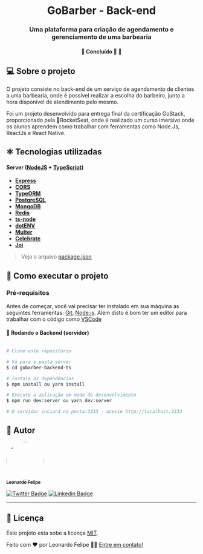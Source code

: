 <h1 align="center">GoBarber - Back-end</h1>

<h3 align="center">Uma plataforma para criação de agendamento e gerenciamento de uma barbearia </h3>
<h4 align="center">
	🚧   Concluído 🚀 🚧
</h4>

## 💻 Sobre o projeto

O projeto consiste no back-end de um serviço de agendamento de clientes a uma barbearia, onde é possível realizar a escolha do barbeiro, junto a hora disponível de atendimento pelo mesmo.

Foi um projeto desenvolvido para entrega final da certificação GoStack, proporcionado pela 🚀RocketSeat, onde é realizado um curso imersivo onde os alunos aprendem como trabalhar com ferramentas como Node.Js, ReactJs e React Native.

## ⚛ Tecnologias utilizadas

#### **Server** ([NodeJS](https://nodejs.org/en/)  +  [TypeScript](https://www.typescriptlang.org/))

-   **[Express](https://expressjs.com/)**
-   **[CORS](https://expressjs.com/en/resources/middleware/cors.html)**
-   **[TypeORM](https://typeorm.io/#/)**
-   **[PostgreSQL](https://www.postgresql.org/)**
-   **[MongoDB](https://www.mongodb.com/)**
-   **[Redis](https://redis.io/)**
-   **[ts-node](https://github.com/TypeStrong/ts-node)**
-   **[dotENV](https://github.com/motdotla/dotenv)**
-   **[Multer](https://github.com/expressjs/multer)**
-   **[Celebrate](https://github.com/arb/celebrate)**
-   **[Joi](https://github.com/hapijs/joi)**

> Veja o arquivo  [package.json](https://github.com/Leonardofps/gobarber-backend-ts/blob/master/package.json)


## 🚀 Como executar o projeto

### Pré-requisitos

Antes de começar, você vai precisar ter instalado em sua máquina as seguintes ferramentas:
[Git](https://git-scm.com), [Node.js](https://nodejs.org/en/). 
Além disto é bom ter um editor para trabalhar com o código como [VSCode](https://code.visualstudio.com/)

#### 🎲 Rodando o Backend (servidor)

```bash

# Clone este repositório

# Vá para a pasta server
$ cd gobarber-backend-ts

# Instale as dependências
$ npm install ou yarn install

# Execute a aplicação em modo de desenvolvimento
$ npm run dev:server ou yarn dev:server

# O servidor inciará na porta:3333 - acesse http://localhost:3333 

```

## 🦸 Autor

<a href="/">
 <img style="border-radius: 50%;" src="https://avatars3.githubusercontent.com/u/17345955?s=460&u=c24ff9c39e234fa5cdd3fb48a8a11a21979736e0&v=4" width="100px;" alt=""/>
 <br />
 <sub><b>Leonardo Felipe</b></sub></a> 
 <br />

[![Twitter Badge](https://img.shields.io/badge/-@leonardofps1-1ca0f1?style=flat-square&labelColor=1ca0f1&logo=twitter&logoColor=white&link=https://twitter.com/leonardofps1)](https://twitter.com/Leonardofps1) [![Linkedin Badge](https://img.shields.io/badge/-Leonardo-blue?style=flat-square&logo=Linkedin&logoColor=white&link=https://www.linkedin.com/in/leonardo-felipe-pereira-da-silva-780b02150/)](https://www.linkedin.com/in/leonardo-felipe-pereira-da-silva-780b02150/) 

---

## 📝 Licença

Este projeto esta sobe a licença [MIT](./LICENSE).

Feito com ❤️ por Leonardo Felipe 👋🏽 [Entre em contato!](https://www.linkedin.com/in/leonardo-felipe-pereira-da-silva-780b02150/)
